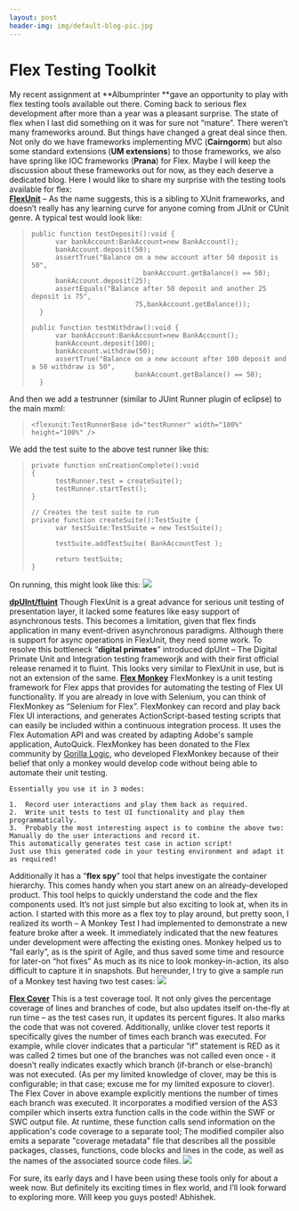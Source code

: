 ```yaml
---
layout: post
header-img: img/default-blog-pic.jpg
---
```


# Flex Testing Toolkit

My recent assignment at **Albumprinter **gave an opportunity to play with flex testing tools available out there. Coming back to serious flex development after more than a year was a pleasant surprise. The state of flex when I last did something on it was for sure not “mature”. There weren’t many frameworks around. But things have changed a great deal since then. Not only do we have frameworks implementing MVC (**Cairngorm**) but also some standard extensions (**UM extensions**) to those frameworks, we also have spring like IOC frameworks (**Prana**) for Flex.  Maybe I will keep the discussion about these frameworks out for now, as they each deserve a dedicated blog. Here I would like to share my surprise with the testing tools available for flex:  
**[FlexUnit](http://opensource.adobe.com/wiki/display/flexunit/FlexUnit;jsessionid=EA83719A76E96A6E06573D20920CF0EE)** – As the name suggests, this is a sibling to XUnit frameworks, and doesn’t really has any learning curve for anyone coming from JUnit or CUnit genre. A typical test would look like: 

> 
>     public function testDeposit():void {
>        	var bankAccount:BankAccount=new BankAccount();
>        	bankAccount.deposit(50);
>        	assertTrue("Balance on a new account after 50 deposit is 50",
>                                 bankAccount.getBalance() == 50);
>        	bankAccount.deposit(25);
>        	assertEquals("Balance after 50 deposit and another 25 deposit is 75",
>                               75,bankAccount.getBalance());
>       }
>     
>     public function testWithdraw():void {
>        	var bankAccount:BankAccount=new BankAccount();
>        	bankAccount.deposit(100);
>        	bankAccount.withdraw(50);
>        	assertTrue("Balance on a new account after 100 deposit and a 50 withdraw is 50",
>                               bankAccount.getBalance() == 50);
>       }
>     

And then we add a testrunner (similar to JUint Runner plugin of eclipse) to the main mxml: 

> `<flexunit:TestRunnerBase id="testRunner" width="100%" height="100%" />`

We add the test suite to the above test runner like this: 

> 
>     private function onCreationComplete():void
>     {
>       	testRunner.test = createSuite();
>       	testRunner.startTest();
>     }
>     
>     // Creates the test suite to run
>     private function createSuite():TestSuite {
>       	var testSuite:TestSuite = new TestSuite();
>     
>       	testSuite.addTestSuite( BankAccountTest );
>     
>       	return testSuite;
>     }	

  
On running, this might look like this: ![](/wp-content/uploads/2008/11/flexunit.jpg)   
  
**[dpUInt/fluint](http://code.google.com/p/dpuint/)** Though FlexUnit is a great advance for serious unit testing of presentation layer, it lacked some features like easy support of asynchronous tests. This becomes a limitation, given that flex finds application in many event-driven asynchronous paradigms. Although there is support for async operations in FlexUnit, they need some work. To resolve this bottleneck “**digital primates**” introduced dpUInt – The Digital Primate Unit and Integration testing frameworjk and with their first official release renamed it to fluint. This looks very similar to FlexUnit in use, but is not an extension of the same. **[Flex Monkey](http://code.google.com/p/flexmonkey/)** FlexMonkey is a unit testing framework for Flex apps that provides for automating the testing of Flex UI functionality. If you are already in love with Selenium, you can think of FlexMonkey as “Selenium for Flex”. FlexMonkey can record and play back Flex UI interactions, and generates ActionScript-based testing scripts that can easily be included within a continuous integration process. It uses the Flex Automation API and was created by adapting Adobe's sample application, AutoQuick. FlexMonkey has been donated to the Flex community by [Gorilla Logic](http://www.gorillalogic.com/), who developed FlexMonkey because of their belief that only a monkey would develop code without being able to automate their unit testing. 
    
    
    Essentially you use it in 3 modes:
    
    1.	Record user interactions and play them back as required.
    2.	Write unit tests to test UI functionality and play them programmatically.
    3.	Probably the most interesting aspect is to combine the above two: Manually do the user interactions and record it.
    This automatically generates test case in action script!
    Just use this generated code in your testing environment and adapt it as required!
    

Additionally it has a “**flex spy**” tool that helps investigate the container hierarchy. This comes handy when you start anew on an already-developed product. This tool helps to quickly understand the code and the flex components used. It’s not just simple but also exciting to look at, when its in action. I started with this more as a flex toy to play around, but pretty soon, I realized its worth – A Monkey Test I had implemented to demonstrate a new feature broke after a week. It immediately indicated that the new features under development were affecting the existing ones. Monkey helped us to “fail early”, as is the spirit of Agile, and thus saved some time and resource for later-on “hot fixes” As much as its nice to look monkey-in-action, its also difficult to capture it in snapshots. But hereunder, I try to give a sample run of a Monkey test having two test cases: ![](/wp-content/uploads/2008/11/flexmonkey.jpg)   
  
**[Flex Cover](http://code.google.com/p/flexcover/)** This is a test coverage tool. It not only gives the percentage coverage of lines and branches of code, but also updates itself on-the-fly at run time – as the test cases run, it updates its percent figures. It also marks the code that was not covered. Additionally, unlike clover test reports it specifically gives the number of times each branch was executed. For example, while clover indicates that a particular “if” statement is RED as it was called 2 times but one of the branches was not called even once - it doesn’t really indicates exactly which branch (if-branch or else-branch) was not executed. (As per my limited knowledge of clover, may be this is configurable; in that case; excuse me for my limited exposure to clover). The Flex Cover in above example explicitly mentions the number of times each branch was executed. It incorporates a modified version of the AS3 compiler which inserts extra function calls in the code within the SWF or SWC output file. At runtime, these function calls send information on the application's code coverage to a separate tool; The modified compiler also emits a separate "coverage metadata" file that describes all the possible packages, classes, functions, code blocks and lines in the code, as well as the names of the associated source code files. ![](/wp-content/uploads/2008/11/flexcover.jpg)   
  
For sure, its early days and I have been using these tools only for about a week now. But definitely its exciting times in flex world, and I’ll look forward to exploring more. Will keep you guys posted! Abhishek.